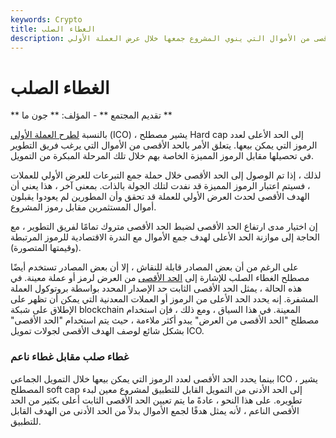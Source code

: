 ```yaml
---
keywords: Crypto
title: الغطاء الصلب
description: الغطاء الصلب. الحد الأقصى من الأموال التي ينوي المشروع جمعها خلال عرض العملة الأولي (ICO) أو حدث بديل لجمع التبرعات.
---
```


# الغطاء الصلب
** تقديم المجتمع ** - المؤلف: ** جون ما **

بالنسبة [لطرح العملة الأولي](/initial-coin-offering-ico) (ICO) ، يشير مصطلح Hard cap إلى الحد الأعلى لعدد الرموز التي يمكن بيعها. يتعلق الأمر بالحد الأقصى من الأموال التي يرغب فريق التطوير في تحصيلها مقابل الرموز المميزة الخاصة بهم خلال تلك المرحلة المبكرة من التمويل.

لذلك ، إذا تم الوصول إلى الحد الأقصى خلال حملة جمع التبرعات للعرض الأولي للعملات ، فسيتم اعتبار الرموز المميزة قد نفدت لتلك الجولة بالذات. بمعنى آخر ، هذا يعني أن الهدف الأقصى لحدث العرض الأولي للعملة قد تحقق وأن المطورين لم يعودوا يقبلون أموال المستثمرين مقابل رموز المشروع.

إن اختيار مدى ارتفاع الحد الأقصى لضبط الحد الأقصى متروك تمامًا لفريق التطوير ، مع الحاجة إلى موازنة الحد الأعلى لهدف جمع الأموال مع الندرة الاقتصادية للرموز المرتبطة (وقيمتها المتصورة).

على الرغم من أن بعض المصادر قابلة للنقاش ، إلا أن بعض المصادر تستخدم أيضًا مصطلح الغطاء الصلب للإشارة إلى [الحد الأقصى](/maximum-supply) من العرض لرمز أو عملة معينة. في هذه الحالة ، يمثل الحد الأقصى الثابت حد الإصدار المحدد بواسطة بروتوكول العملة المشفرة. إنه يحدد الحد الأعلى من الرموز أو العملات المعدنية التي يمكن أن تظهر على الإطلاق على شبكة blockchain المعينة. في هذا السياق ، ومع ذلك ، فإن استخدام مصطلح "الحد الأقصى من العرض" يبدو أكثر ملاءمة ، حيث يتم استخدام "الحد الأقصى" بشكل شائع لوصف الهدف الأقصى لجولات تمويل ICO.



### غطاء صلب مقابل غطاء ناعم

بينما يحدد الحد الأقصى لعدد الرموز التي يمكن بيعها خلال التمويل الجماعي ICO ، يشير المصطلح soft cap إلى الحد الأدنى من التمويل القابل للتطبيق لمشروع معين لبدء تطويره. على هذا النحو ، عادةً ما يتم تعيين الحد الأقصى الثابت أعلى بكثير من الحد الأقصى الناعم ، لأنه يمثل هدفًا لجمع الأموال بدلاً من الحد الأدنى من الهدف القابل للتطبيق.


